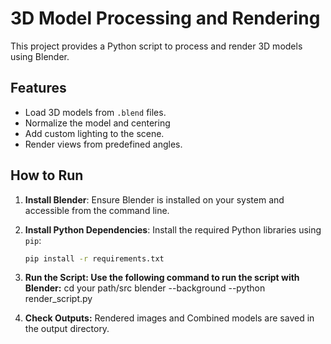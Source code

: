 # 3D Model Processing and Rendering

This project provides a Python script to process and render 3D models using Blender. 

## Features

- Load 3D models from `.blend` files.
- Normalize the model and centering
- Add custom lighting to the scene.
- Render views from predefined angles.

## How to Run

1. **Install Blender**:
   Ensure Blender is installed on your system and accessible from the command line.

2. **Install Python Dependencies**:
   Install the required Python libraries using `pip`:
   ```bash
   pip install -r requirements.txt

3. **Run the Script: Use the following command to run the script with Blender:**
   cd your path/src
   blender --background --python render_script.py
   
4. **Check Outputs:**
Rendered images and Combined models are saved in the output directory.

